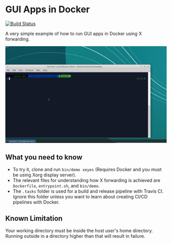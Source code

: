 # GUI Apps in Docker

[![Build Status](https://travis-ci.org/justin-vanwinkle/Docker-XForward-Example.svg?branch=master)](https://travis-ci.org/justin-vanwinkle/Docker-XForward-Example)

A very simple example of how to run GUI apps in Docker using X forwarding.

![XEyes Demo](./xeyes-demo.gif)

## What you need to know

* To try it, clone and run `bin/demo xeyes` (Requires Docker and you must be using Xorg display server).
* The relevant files for understanding how X forwarding is achieved are `Dockerfile`, `entrypoint.sh`, and `bin/demo`.
* The `.tasks` folder is used for a build and release pipeline with Travis CI. Ignore this folder unless you want to learn about creating CI/CD pipelines with Docker.

## Known Limitation

Your working directory must be inside the host user's home directory.  Running outside in a directory higher than that will result in failure.
